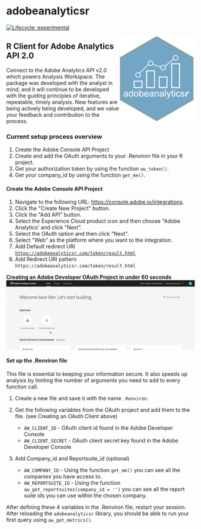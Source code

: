 # adobeanalyticsr
<!-- badges: start -->
[![Lifecycle: experimental](https://img.shields.io/badge/lifecycle-experimental-orange.svg)](https://www.tidyverse.org/lifecycle/#experimental)
<!-- badges: end -->

<img src="man/figures/logo.png" align="right" width = "200"/>

## R Client for Adobe Analytics API 2.0

Connect to the Adobe Analytics API v2.0 which powers Analysis Workspace. The package was developed with the analyst in  mind, and it will continue to be developed with the guiding principles of iterative, repeatable, timely analysis. New features are being actively being developed, and we value your feedback and contribution to the process.

### Current setup process overview

  1. Create the Adobe Console API Project
  2. Create and add the OAuth arguments to your .Renviron file in your R project.
  3. Get your authorization token by using the function `aw_token()`.
  4. Get your company_id by using the function `get_me()`.

#### Create the Adobe Console API Project

  1. Navigate to the following URL: https://console.adobe.io/integrations.
  2. Click the "Create New Project" button.
  3. Click the "Add API" button.
  4. Select the Experience Cloud product icon and then choose "Adobe Analytics' and click "Next".
  5. Select the  OAuth option and then click "Next".
  6. Select "Web" as the platform where you want to the integration.
  7. Add Default redirect URI <code>https://adobeanalyticsr.com/token/result.html</code>
  8. Add Redirect URI pattern <code>https://adobeanalyticsr\.com/token/result\.html</code>

**Creating an Adobe Developer OAuth Project in under 60 seconds**
<img src="man/figures/createoauthproject.gif" align="center" />


#### Set up the .Renviron file

This file is essential to keeping your information secure. It also speeds up analysis by limiting the number of arguments you need to add to every function call.

  1. Create a new file and save it with the name `.Renviron`.
  2. Get the following variables from the OAuth project and add them to the file. (see Creating an OAuth Client above)

      * `AW_CLIENT_ID` - OAuth client id found in the Adobe Developer Console
      * `AW_CLIENT_SECRET` - OAuth client secret key found in the Adobe Developer Console

  3. Add Company_id and Reportsuite_id (optional)

      * `AW_COMPANY_ID` - Using the function `get_me()` you can see all the companies you have access to.
      * `AW_REPORTSUITE_ID` - Using the function `aw_get_reportsuites(company_id = '')` you can see all the report suite ids you can use within the chosen company.

After defining these 4 variables in the .Renviron file, restart your session.  After reloading
the `adobeanalyticsr` library, you should be able to run your first query using `aw_get_metrics()`.
